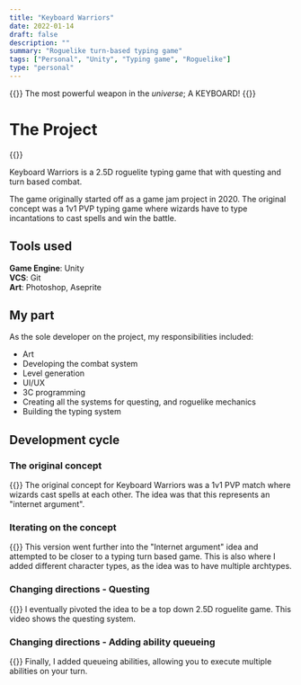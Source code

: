 ```yaml
---
title: "Keyboard Warriors"
date: 2022-01-14
draft: false
description: ""
summary: "Roguelike turn-based typing game" 
tags: ["Personal", "Unity", "Typing game", "Roguelike"]
type: "personal"
---
```

{{<lead>}} The most powerful weapon in the *universe*; A KEYBOARD! {{</lead>}}

# The Project
{{<youtubeLite id="S0hpepWO5mk" label="Keyboard Warrior demo">}}

Keyboard Warriors is a 2.5D roguelite typing game that with questing and turn based combat.

The game originally started off as a game jam project in 2020. The original concept was a 1v1 PVP typing game where wizards have to type incantations to cast spells and win the battle. 

## Tools used  

**Game Engine**: Unity  
**VCS**: Git  
**Art**: Photoshop, Aseprite

## My part 

As the sole developer on the project, my responsibilities included:
- Art
- Developing the combat system
- Level generation
- UI/UX
- 3C programming
- Creating all the systems for questing, and roguelike mechanics
- Building the typing system 


## Development cycle

### The original concept

{{<youtubeLite id="6SE63pABT4A" label="Initial concept">}}
The original concept for Keyboard Warriors was a 1v1 PVP match where wizards cast spells at each other. The idea was that this represents an "internet argument".

### Iterating on the concept

{{<youtubeLite id="Y6Sw-wYLf38" label="Adding turn based combat">}}
This version went further into the "Internet argument" idea and attempted to be closer to a typing turn based game. This is also where I added different character types, as the idea was to have multiple archtypes. 

### Changing directions - Questing
{{<youtubeLite id="cL_zfX2u6xc" label="Questing">}}
I eventually pivoted the idea to be a top down 2.5D roguelite game. This video shows the questing system. 

### Changing directions - Adding ability queueing
{{<youtubeLite id="FCl1JxtHQe8" label="Questing">}}
Finally, I added queueing abilities, allowing you to execute multiple abilities on your turn.

